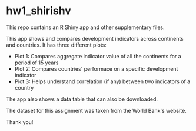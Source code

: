 # hw1_shirishv
This repo contains an R Shiny app and other supplementary files.

This app shows and compares development indicators across continents and countries.
It has three different plots:

- Plot 1: Compares aggregate indicator value of all the continents for a period of 15 years
- Plot 2: Compares countries' performace on a specific development indicator
- Plot 3: Helps understand correlation (if any) between two indicators of a country

The app also shows a data table that can also be downloaded.

The dataset for this assignment was taken from the World Bank's website.

Thank you!
